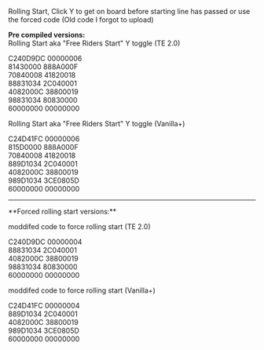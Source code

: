 Rolling Start, Click Y to get on board before starting line has passed or use the forced code
(Old code I forgot to upload)  

**Pre compiled versions:**  
Rolling Start aka "Free Riders Start" Y toggle (TE 2.0)  

C240D9DC 00000006  
81430000 888A000F  
70840008 41820018  
88831034 2C040001  
4082000C 38800019  
98831034 80830000  
60000000 00000000  
  
Rolling Start aka "Free Riders Start" Y toggle (Vanilla+)  

C24D41FC 00000006  
815D0000 888A000F  
70840008 41820018  
889D1034 2C040001  
4082000C 38800019  
989D1034 3CE0805D  
60000000 00000000  

<hr>
**Forced rolling start versions:**

moddifed code to force rolling start (TE 2.0)  

C240D9DC 00000004  
88831034 2C040001  
4082000C 38800019  
98831034 80830000  
60000000 00000000  

moddifed code to force rolling start (Vanilla+)  

C24D41FC 00000004  
889D1034 2C040001  
4082000C 38800019  
989D1034 3CE0805D  
60000000 00000000  
